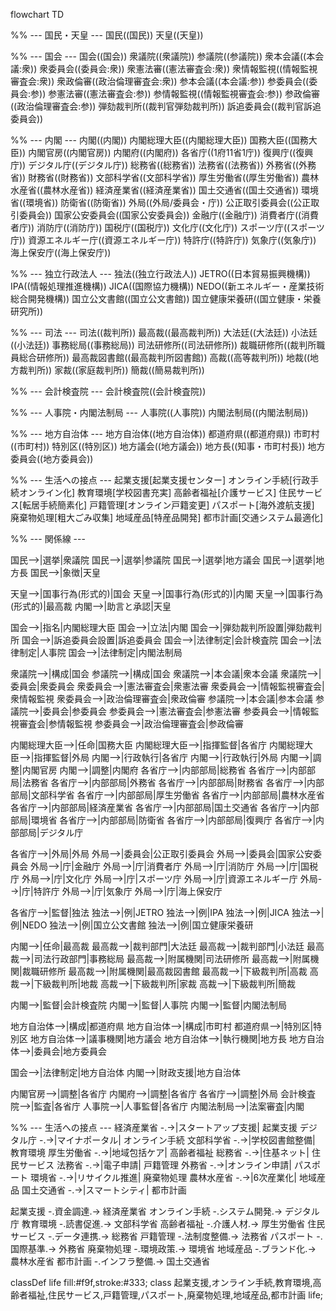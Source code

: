 flowchart TD

%% --- 国民・天皇 ---
  国民((国民))
  天皇((天皇))

%% --- 国会 ---
  国会((国会))
  衆議院((衆議院))
  参議院((参議院))
  衆本会議((本会議:衆))
  衆委員会((委員会:衆))
  衆憲法審((憲法審査会:衆))
  衆情報監視((情報監視審査会:衆))
  衆政倫審((政治倫理審査会:衆))
  参本会議((本会議:参))
  参委員会((委員会:参))
  参憲法審((憲法審査会:参))
  参情報監視((情報監視審査会:参))
  参政倫審((政治倫理審査会:参))
  弾劾裁判所((裁判官弾劾裁判所))
  訴追委員会((裁判官訴追委員会))

%% --- 内閣 ---
  内閣((内閣))
  内閣総理大臣((内閣総理大臣))
  国務大臣((国務大臣))
  内閣官房((内閣官房))
  内閣府((内閣府))
  各省庁((1府11省1庁))
  復興庁((復興庁))
  デジタル庁((デジタル庁))
  総務省((総務省))
  法務省((法務省))
  外務省((外務省))
  財務省((財務省))
  文部科学省((文部科学省))
  厚生労働省((厚生労働省))
  農林水産省((農林水産省))
  経済産業省((経済産業省))
  国土交通省((国土交通省))
  環境省((環境省))
  防衛省((防衛省))
  外局((外局/委員会・庁))
  公正取引委員会((公正取引委員会))
  国家公安委員会((国家公安委員会))
  金融庁((金融庁))
  消費者庁((消費者庁))
  消防庁((消防庁))
  国税庁((国税庁))
  文化庁((文化庁))
  スポーツ庁((スポーツ庁))
  資源エネルギー庁((資源エネルギー庁))
  特許庁((特許庁))
  気象庁((気象庁))
  海上保安庁((海上保安庁))

%% --- 独立行政法人 ---
  独法((独立行政法人))
  JETRO((日本貿易振興機構))
  IPA((情報処理推進機構))
  JICA((国際協力機構))
  NEDO((新エネルギー・産業技術総合開発機構))
  国立公文書館((国立公文書館))
  国立健康栄養研((国立健康・栄養研究所))

%% --- 司法 ---
  司法((裁判所))
  最高裁((最高裁判所))
  大法廷((大法廷))
  小法廷((小法廷))
  事務総局((事務総局))
  司法研修所((司法研修所))
  裁職研修所((裁判所職員総合研修所))
  最高裁図書館((最高裁判所図書館))
  高裁((高等裁判所))
  地裁((地方裁判所))
  家裁((家庭裁判所))
  簡裁((簡易裁判所))

%% --- 会計検査院 ---
  会計検査院((会計検査院))

%% --- 人事院・内閣法制局 ---
  人事院((人事院))
  内閣法制局((内閣法制局))

%% --- 地方自治体 ---
  地方自治体((地方自治体))
  都道府県((都道府県))
  市町村((市町村))
  特別区((特別区))
  地方議会((地方議会))
  地方長((知事・市町村長))
  地方委員会((地方委員会))

%% --- 生活への接点 ---
  起業支援[起業支援センター]
  オンライン手続[行政手続オンライン化]
  教育環境[学校図書充実]
  高齢者福祉[介護サービス]
  住民サービス[転居手続簡素化]
  戸籍管理[オンライン戸籍変更]
  パスポート[海外渡航支援]
  廃棄物処理[粗大ごみ収集]
  地域産品[特産品開発]
  都市計画[交通システム最適化]

%% --- 関係線 ---

  国民-->|選挙|衆議院
  国民-->|選挙|参議院
  国民-->|選挙|地方議会
  国民-->|選挙|地方長
  国民-->|象徴|天皇

  天皇-->|国事行為(形式的)|国会
  天皇-->|国事行為(形式的)|内閣
  天皇-->|国事行為(形式的)|最高裁
  内閣-->|助言と承認|天皇

  国会-->|指名|内閣総理大臣
  国会-->|立法|内閣
  国会-->|弾劾裁判所設置|弾劾裁判所
  国会-->|訴追委員会設置|訴追委員会
  国会-->|法律制定|会計検査院
  国会-->|法律制定|人事院
  国会-->|法律制定|内閣法制局

  衆議院-->|構成|国会
  参議院-->|構成|国会
  衆議院-->|本会議|衆本会議
  衆議院-->|委員会|衆委員会
  衆委員会-->|憲法審査会|衆憲法審
  衆委員会-->|情報監視審査会|衆情報監視
  衆委員会-->|政治倫理審査会|衆政倫審
  参議院-->|本会議|参本会議
  参議院-->|委員会|参委員会
  参委員会-->|憲法審査会|参憲法審
  参委員会-->|情報監視審査会|参情報監視
  参委員会-->|政治倫理審査会|参政倫審

  内閣総理大臣-->|任命|国務大臣
  内閣総理大臣-->|指揮監督|各省庁
  内閣総理大臣-->|指揮監督|外局
  内閣-->|行政執行|各省庁
  内閣-->|行政執行|外局
  内閣-->|調整|内閣官房
  内閣-->|調整|内閣府
  各省庁-->|内部部局|総務省
  各省庁-->|内部部局|法務省
  各省庁-->|内部部局|外務省
  各省庁-->|内部部局|財務省
  各省庁-->|内部部局|文部科学省
  各省庁-->|内部部局|厚生労働省
  各省庁-->|内部部局|農林水産省
  各省庁-->|内部部局|経済産業省
  各省庁-->|内部部局|国土交通省
  各省庁-->|内部部局|環境省
  各省庁-->|内部部局|防衛省
  各省庁-->|内部部局|復興庁
  各省庁-->|内部部局|デジタル庁

  各省庁-->|外局|外局
  外局-->|委員会|公正取引委員会
  外局-->|委員会|国家公安委員会
  外局-->|庁|金融庁
  外局-->|庁|消費者庁
  外局-->|庁|消防庁
  外局-->|庁|国税庁
  外局-->|庁|文化庁
  外局-->|庁|スポーツ庁
  外局-->|庁|資源エネルギー庁
  外局-->|庁|特許庁
  外局-->|庁|気象庁
  外局-->|庁|海上保安庁

  各省庁-->|監督|独法
  独法-->|例|JETRO
  独法-->|例|IPA
  独法-->|例|JICA
  独法-->|例|NEDO
  独法-->|例|国立公文書館
  独法-->|例|国立健康栄養研

  内閣-->|任命|最高裁
  最高裁-->|裁判部門|大法廷
  最高裁-->|裁判部門|小法廷
  最高裁-->|司法行政部門|事務総局
  最高裁-->|附属機関|司法研修所
  最高裁-->|附属機関|裁職研修所
  最高裁-->|附属機関|最高裁図書館
  最高裁-->|下級裁判所|高裁
  高裁-->|下級裁判所|地裁
  高裁-->|下級裁判所|家裁
  高裁-->|下級裁判所|簡裁

  内閣-->|監督|会計検査院
  内閣-->|監督|人事院
  内閣-->|監督|内閣法制局

  地方自治体-->|構成|都道府県
  地方自治体-->|構成|市町村
  都道府県-->|特別区|特別区
  地方自治体-->|議事機関|地方議会
  地方自治体-->|執行機関|地方長
  地方自治体-->|委員会|地方委員会

  国会-->|法律制定|地方自治体
  内閣-->|財政支援|地方自治体

  内閣官房-->|調整|各省庁
  内閣府-->|調整|各省庁
  各省庁-->|調整|外局
  会計検査院-->|監査|各省庁
  人事院-->|人事監督|各省庁
  内閣法制局-->|法案審査|内閣

%% --- 生活への接点 ---
  経済産業省 -.->|スタートアップ支援| 起業支援
  デジタル庁 -.->|マイナポータル| オンライン手続
  文部科学省 -.->|学校図書館整備| 教育環境
  厚生労働省 -.->|地域包括ケア| 高齢者福祉
  総務省 -.->|住基ネット| 住民サービス
  法務省 -.->|電子申請| 戸籍管理
  外務省 -.->|オンライン申請| パスポート
  環境省 -.->|リサイクル推進| 廃棄物処理
  農林水産省 -.->|6次産業化| 地域産品
  国土交通省 -.->|スマートシティ| 都市計画

  起業支援 -.資金調達.-> 経済産業省
  オンライン手続 -.システム開発.-> デジタル庁
  教育環境 -.読書促進.-> 文部科学省
  高齢者福祉 -.介護人材.-> 厚生労働省
  住民サービス -.データ連携.-> 総務省
  戸籍管理 -.法制度整備.-> 法務省
  パスポート -.国際基準.-> 外務省
  廃棄物処理 -.環境政策.-> 環境省
  地域産品 -.ブランド化.-> 農林水産省
  都市計画 -.インフラ整備.-> 国土交通省

classDef life fill:#f9f,stroke:#333;
class 起業支援,オンライン手続,教育環境,高齢者福祉,住民サービス,戸籍管理,パスポート,廃棄物処理,地域産品,都市計画 life;
